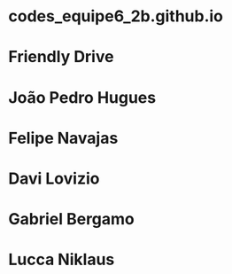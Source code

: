 # codes_equipe6_2b.github.io



# Friendly Drive



# João Pedro Hugues
# Felipe Navajas
# Davi Lovizio
# Gabriel Bergamo
# Lucca Niklaus